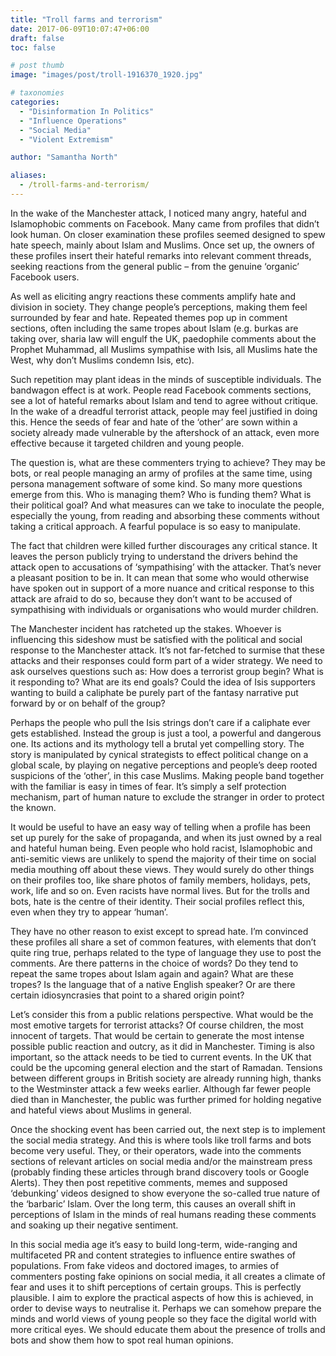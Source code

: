 ```yaml
---
title: "Troll farms and terrorism"
date: 2017-06-09T10:07:47+06:00
draft: false
toc: false

# post thumb
image: "images/post/troll-1916370_1920.jpg"

# taxonomies
categories:
  - "Disinformation In Politics"
  - "Influence Operations"
  - "Social Media"
  - "Violent Extremism"

author: "Samantha North"

aliases:
  - /troll-farms-and-terrorism/
---
```


In the wake of the Manchester attack, I noticed many angry, hateful and Islamophobic comments on Facebook. Many came from profiles that didn’t look human. On closer examination these profiles seemed designed to spew hate speech, mainly about Islam and Muslims. Once set up, the owners of these profiles insert their hateful remarks into relevant comment threads, seeking reactions from the general public – from the genuine ‘organic’ Facebook users.

As well as eliciting angry reactions these comments amplify hate and division in society. They change people’s perceptions, making them feel surrounded by fear and hate. Repeated themes pop up in comment sections, often including the same tropes about Islam (e.g. burkas are taking over, sharia law will engulf the UK, paedophile comments about the Prophet Muhammad, all Muslims sympathise with Isis, all Muslims hate the West, why don’t Muslims condemn Isis, etc).

Such repetition may plant ideas in the minds of susceptible individuals. The bandwagon effect is at work. People read Facebook comments sections, see a lot of hateful remarks about Islam and tend to agree without critique. In the wake of a dreadful terrorist attack, people may feel justified in doing this. Hence the seeds of fear and hate of the ‘other’ are sown within a society already made vulnerable by the aftershock of an attack, even more effective because it targeted children and young people.

The question is, what are these commenters trying to achieve? They may be bots, or real people managing an army of profiles at the same time, using persona management software of some kind. So many more questions emerge from this. Who is managing them? Who is funding them? What is their political goal? And what measures can we take to inoculate the people, especially the young, from reading and absorbing these comments without taking a critical approach. A fearful populace is so easy to manipulate.

The fact that children were killed further discourages any critical stance. It leaves the person publicly trying to understand the drivers behind the attack open to accusations of ‘sympathising’ with the attacker. That’s never a pleasant position to be in. It can mean that some who would otherwise have spoken out in support of a more nuance and critical response to this attack are afraid to do so, because they don’t want to be accused of sympathising with individuals or organisations who would murder children.

The Manchester incident has ratcheted up the stakes. Whoever is influencing this sideshow must be satisfied with the political and social response to the Manchester attack. It’s not far-fetched to surmise that these attacks and their responses could form part of a wider strategy. We need to ask ourselves questions such as: How does a terrorist group begin? What is it responding to? What are its end goals? Could the idea of Isis supporters wanting to build a caliphate be purely part of the fantasy narrative put forward by or on behalf of the group?

Perhaps the people who pull the Isis strings don’t care if a caliphate ever gets established. Instead the group is just a tool, a powerful and dangerous one. Its actions and its mythology tell a brutal yet compelling story. The story is manipulated by cynical strategists to effect political change on a global scale, by playing on negative perceptions and people’s deep rooted suspicions of the ‘other’, in this case Muslims. Making people band together with the familiar is easy in times of fear. It’s simply a self protection mechanism, part of human nature to exclude the stranger in order to protect the known.

It would be useful to have an easy way of telling when a profile has been set up purely for the sake of propaganda, and when its just owned by a real and hateful human being. Even people who hold racist, Islamophobic and anti-semitic views are unlikely to spend the majority of their time on social media mouthing off about these views. They would surely do other things on their profiles too, like share photos of family members, holidays, pets, work, life and so on. Even racists have normal lives. But for the trolls and bots, hate is the centre of their identity. Their social profiles reflect this, even when they try to appear ‘human’.

They have no other reason to exist except to spread hate. I’m convinced these profiles all share a set of common features, with elements that don’t quite ring true, perhaps related to the type of language they use to post the comments. Are there patterns in the choice of words? Do they tend to repeat the same tropes about Islam again and again? What are these tropes? Is the language that of a native English speaker? Or are there certain idiosyncrasies that point to a shared origin point?

Let’s consider this from a public relations perspective. What would be the most emotive targets for terrorist attacks? Of course children, the most innocent of targets. That would be certain to generate the most intense possible public reaction and outcry, as it did in Manchester. Timing is also important, so the attack needs to be tied to current events. In the UK that could be the upcoming general election and the start of Ramadan. Tensions between different groups in British society are already running high, thanks to the Westminster attack a few weeks earlier. Although far fewer people died than in Manchester, the public was further primed for holding negative and hateful views about Muslims in general.

Once the shocking event has been carried out, the next step is to implement the social media strategy. And this is where tools like troll farms and bots become very useful. They, or their operators, wade into the comments sections of relevant articles on social media and/or the mainstream press (probably finding these articles through brand discovery tools or Google Alerts). They then post repetitive comments, memes and supposed ‘debunking’ videos designed to show everyone the so-called true nature of the ‘barbaric’ Islam. Over the long term, this causes an overall shift in perceptions of Islam in the minds of real humans reading these comments and soaking up their negative sentiment.

In this social media age it’s easy to build long-term, wide-ranging and multifaceted PR and content strategies to influence entire swathes of populations. From fake videos and doctored images, to armies of commenters posting fake opinions on social media, it all creates a climate of fear and uses it to shift perceptions of certain groups. This is perfectly plausible. I aim to explore the practical aspects of how this is achieved, in order to devise ways to neutralise it. Perhaps we can somehow prepare the minds and world views of young people so they face the digital world with more critical eyes. We should educate them about the presence of trolls and bots and show them how to spot real human opinions.